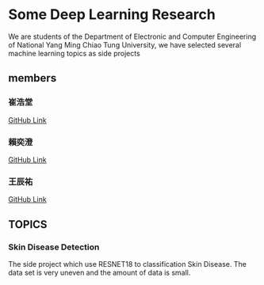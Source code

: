 # Some Deep Learning Research

We are students of the Department of Electronic and Computer Engineering of National Yang Ming Chiao Tung University, we have selected several machine learning topics as side projects

## members

### 崔浩堂
[GitHub Link](https://github.com/henrytsui000)
### 賴奕澄
[GitHub Link](https://github.com/LaiEthanLai)
### 王辰祐
[GitHub Link](https://github.com/SamWang0807)


## TOPICS

### Skin Disease Detection

The side project which use RESNET18 to classification Skin Disease.
The data set is very uneven and the amount of data is small.